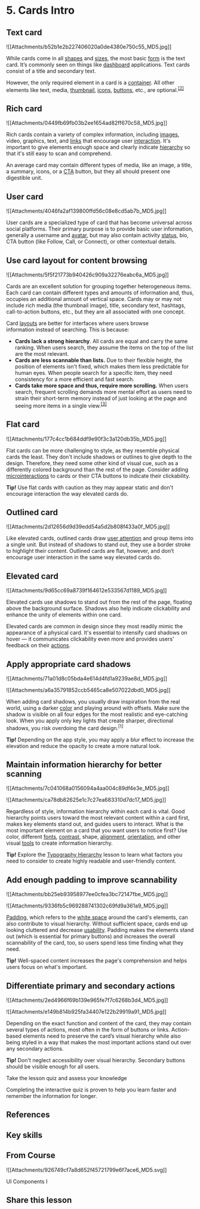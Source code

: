 # 5. Cards Intro
## Text card

![[Attachments/b52b1e2b227406020a0de4380e750c55_MD5.jpg]]

While cards come in all [shapes](https://app.uxcel.com/glossary/shapes) and [sizes](https://app.uxcel.com/glossary/size), the most basic [form](https://app.uxcel.com/glossary/forms) is the text card. It’s commonly seen on things like [dashboard](https://app.uxcel.com/glossary/dashboard) applications. Text cards consist of a title and secondary text.

However, the only required element in a card is a [container](https://app.uxcel.com/glossary/container). All other elements like text, media, [thumbnail](https://app.uxcel.com/glossary/thumbnail), [icons](https://app.uxcel.com/glossary/icons), [buttons](https://app.uxcel.com/glossary/buttons), etc., are optional.<sup><a href="moz-extension://1fff0f8b-616f-485f-8cf3-32584a1a9298/#anchor-2" rel="noopener noreferrer" applinkanchor="">[2]</a></sup>

## Rich card

![[Attachments/0449fb69fb03b2ee1654ad82ff670c58_MD5.jpg]]

Rich cards contain a variety of complex information, including [images](https://app.uxcel.com/glossary/images), video, graphics, text, and [links](https://app.uxcel.com/glossary/links) that encourage user [interaction](https://app.uxcel.com/glossary/interaction). It's important to give elements enough space and clearly indicate [hierarchy](https://app.uxcel.com/glossary/hierarchy) so that it's still easy to scan and comprehend.

An average card may contain different types of media, like an image, a title, a summary, icons, or a [CTA](https://app.uxcel.com/glossary/call-to-action) button, but they all should present one digestible unit.

## User card

![[Attachments/4046fa2af139800ffd56c08e8cd5ab7b_MD5.jpg]]

User cards are a specialized type of card that has become universal across social platforms. Their primary purpose is to provide basic user information, generally a username and [avatar](https://app.uxcel.com/glossary/avatars), but may also contain activity [status](https://app.uxcel.com/glossary/status), bio, CTA button (like Follow, Call, or Connect), or other contextual details.

## Use card layout for content browsing

![[Attachments/5f5f21773b940426c909a32276eabc6a_MD5.jpg]]

Cards are an excellent solution for grouping together heterogeneous items. Each card can contain different types and amounts of information and, thus, occupies an additional amount of vertical space. Cards may or may not include rich media (the thumbnail image), title, secondary text, hashtags, call-to-action buttons, etc., but they are all associated with one concept.

Card [layouts](https://app.uxcel.com/glossary/layout-composition) are better for interfaces where users browse information instead of searching. This is because:

-   **Cards lack a strong hierarchy**. All cards are equal and carry the same ranking. When users search, they assume the items on the top of the list are the most relevant.
-   **Cards are less scannable than lists.** Due to their flexible height, the position of elements isn't fixed, which makes them less predictable for human eyes. When people search for a specific item, they need consistency for a more efficient and fast search.
-   **Cards take more space and thus, require more scrolling.** When users search, frequent scrolling demands more mental effort as users need to strain their short-term memory instead of just looking at the page and seeing more items in a single view.<sup><a href="moz-extension://1fff0f8b-616f-485f-8cf3-32584a1a9298/#anchor-3" rel="noopener noreferrer" applinkanchor="">[3]</a></sup>

## Flat card

![[Attachments/177c4cc1b684ddf9e90f3c3a120db35b_MD5.jpg]]

Flat cards can be more challenging to style, as they resemble physical cards the least. They don't include shadows or outlines to give depth to the design. Therefore, they need some other kind of visual cue, such as a differently colored background than the rest of the page. Consider adding [microinteractions](https://app.uxcel.com/glossary/microinteractions) to cards or their CTA buttons to indicate their clickability. 

**Tip!** Use flat cards with caution as they may appear static and don't encourage interaction the way elevated cards do. 

## Outlined card

![[Attachments/2d12656d9d39edd54a5d2b808f433a0f_MD5.jpg]]

Like elevated cards, outlined cards draw [user attention](https://app.uxcel.com/glossary/user-attention) and group items into a single unit. But instead of shadows to stand out, they use a border stroke to highlight their content. Outlined cards are flat, however, and don’t encourage user interaction in the same way elevated cards do.

## Elevated card

![[Attachments/9d65cc69a8739f164612e533567d1189_MD5.jpg]]

Elevated cards use shadows to stand out from the rest of the page, floating above the background surface. Shadows also help indicate clickability and enhance the unity of elements within one card.

Elevated cards are common in design since they most readily mimic the appearance of a physical card. It's essential to intensify card shadows on hover — it communicates clickability even more and provides users' feedback on their [actions](https://app.uxcel.com/glossary/actions).

## Apply appropriate card shadows

![[Attachments/71a01d8c05bda4e614d4fd1a9239ae8d_MD5.jpg]]

![[Attachments/a6a35791852ccb5465ca8e507022dbd0_MD5.jpg]]

When adding card shadows, you usually draw inspiration from the real world, using a darker [color](https://app.uxcel.com/glossary/color) and playing around with offsets. Make sure the shadow is visible on all four edges for the most realistic and eye-catching look. When you apply only key lights that create sharper, directional shadows, you risk overdoing the card design.<sup>[1]</sup>

**Tip!** Depending on the app style, you may apply a blur effect to increase the elevation and reduce the opacity to create a more natural look.

## Maintain information hierarchy for better scanning

![[Attachments/7c041068a0156094a4aa004c89df4e3e_MD5.jpg]]

![[Attachments/ca78db82625e1c7c27ea683310d7dc17_MD5.jpg]]

Regardless of style, information hierarchy within each card is vital. Good hierarchy points users toward the most relevant content within a card first, makes key elements stand out, and guides users to interact. What is the most important element on a card that you want users to notice first? Use color, different [fonts](https://app.uxcel.com/glossary/fonts), [contrast](https://app.uxcel.com/glossary/contrast), shape, [alignment](https://app.uxcel.com/glossary/alignment), [orientation](https://app.uxcel.com/glossary/orientation), and other visual [tools](https://app.uxcel.com/glossary/design-tools) to create information hierarchy.

**Tip!** Explore the [Typography Hierarchy](https://app.uxcel.com/courses/typography-basics/typographic-hierarchy-107) lesson to learn what factors you need to consider to create highly readable and user-friendly content.

## Add enough padding to improve scannability

![[Attachments/bb25eb93958977ee0cfea3bc72147fbe_MD5.jpg]]

![[Attachments/9336fb5c969288741302c69fd9a361a9_MD5.jpg]]

[Padding](https://app.uxcel.com/glossary/paddings), which refers to the [white space](https://app.uxcel.com/glossary/white-space) around the card's elements, can also contribute to visual hierarchy. Without sufficient space, cards end up looking cluttered and decrease [usability](https://app.uxcel.com/glossary/usability). Padding makes the elements stand out (which is essential for primary buttons) and increases the overall scannability of the card, too, so users spend less time finding what they need. 

**Tip!** Well-spaced content increases the page's comprehension and helps users focus on what's important.

## Differentiate primary and secondary actions

![[Attachments/2ed4966f69b139e965fe7f7c6268b3d4_MD5.jpg]]

![[Attachments/e149b814b925fa34407e122b29919a91_MD5.jpg]]

Depending on the exact function and content of the card, they may contain several types of actions, most often in the form of buttons or links. Action-based elements need to preserve the card’s visual hierarchy while also being styled in a way that makes the most important actions stand out over any secondary actions.

**Tip!** Don't neglect accessibility over visual hierarchy. Secondary buttons should be visible enough for all users.

Take the lesson quiz and assess your knowledge

Completing the interactive quiz is proven to help you learn faster and remember the information for longer.

## References

## Key skills

## From Course

![[Attachments/926749cf7a8d652f45721799e6f7ace6_MD5.svg]]

UI Components I

## Share this lesson